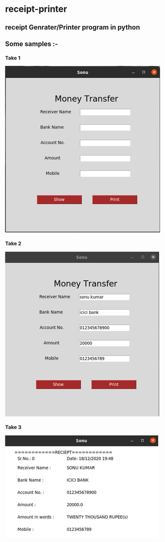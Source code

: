 # receipt-printer
## receipt Genrater/Printer program in python 


## Some samples :-
### Take 1
![Test Image 1](https://github.com/sonumahajan/receipt-printer/blob/main/images/Screenshot%20from%202020-12-18%2019-46-32.png)
### Take 2
![Test Image 2](https://github.com/sonumahajan/receipt-printer/blob/main/images/Screenshot%20from%202020-12-18%2019-50-46.png)
### Take 3
![Test Image 3](https://github.com/sonumahajan/receipt-printer/blob/main/images/Screenshot%20from%202020-12-18%2019-51-05.png)